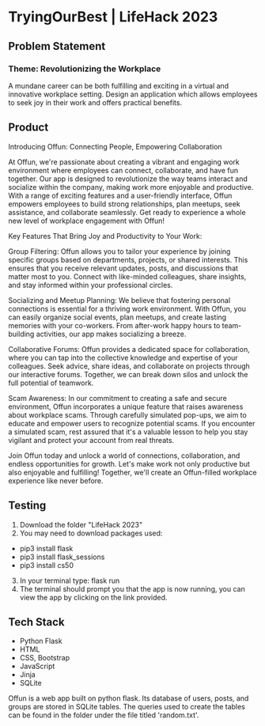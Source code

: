 # TryingOurBest | LifeHack 2023

## Problem Statement
### Theme: Revolutionizing the Workplace 
A mundane career can be both fulfilling and exciting in a virtual and innovative workplace setting. Design an application which allows employees to seek joy in their work and offers practical benefits.

## Product
Introducing Offun: Connecting People, Empowering Collaboration

At Offun, we're passionate about creating a vibrant and engaging work environment where employees can connect, collaborate, and have fun together. Our app is designed to revolutionize the way teams interact and socialize within the company, making work more enjoyable and productive. With a range of exciting features and a user-friendly interface, Offun empowers employees to build strong relationships, plan meetups, seek assistance, and collaborate seamlessly. Get ready to experience a whole new level of workplace engagement with Offun!

Key Features That Bring Joy and Productivity to Your Work:

Group Filtering: Offun allows you to tailor your experience by joining specific groups based on departments, projects, or shared interests. This ensures that you receive relevant updates, posts, and discussions that matter most to you. Connect with like-minded colleagues, share insights, and stay informed within your professional circles.

Socializing and Meetup Planning: We believe that fostering personal connections is essential for a thriving work environment. With Offun, you can easily organize social events, plan meetups, and create lasting memories with your co-workers. From after-work happy hours to team-building activities, our app makes socializing a breeze.

Collaborative Forums: Offun provides a dedicated space for collaboration, where you can tap into the collective knowledge and expertise of your colleagues. Seek advice, share ideas, and collaborate on projects through our interactive forums. Together, we can break down silos and unlock the full potential of teamwork.

Scam Awareness: In our commitment to creating a safe and secure environment, Offun incorporates a unique feature that raises awareness about workplace scams. Through carefully simulated pop-ups, we aim to educate and empower users to recognize potential scams. If you encounter a simulated scam, rest assured that it's a valuable lesson to help you stay vigilant and protect your account from real threats.

Join Offun today and unlock a world of connections, collaboration, and endless opportunities for growth. Let's make work not only productive but also enjoyable and fulfilling! Together, we'll create an Offun-filled workplace experience like never before.


## Testing
1) Download the folder "LifeHack 2023"
2) You may need to download packages used:
  - pip3 install flask
  - pip3 install flask_sessions
  - pip3 install cs50
3) In your terminal type: flask run
4) The terminal should prompt you that the app is now running, you can view the app by clicking on the link provided.


## Tech Stack
- Python Flask
- HTML
- CSS, Bootstrap
- JavaScript
- Jinja
- SQLite

Offun is a web app built on python flask. Its database of users, posts, and groups are stored in SQLite tables. The queries used to create the tables can be found in the folder under the file titled 'random.txt'.
